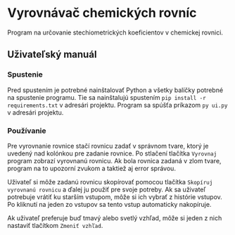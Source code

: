 # Vyrovnávač chemických rovníc
Program na určovanie stechiometrických koeficientov v chemickej rovnici.
## Uživateľský manuál

### Spustenie

Pred spustením je potrebné nainštalovať Python a všetky balíčky potrebné na spustenie programu. Tie sa nainštalujú spustením 
```pip install -r requirements.txt``` v adresári projektu. Program sa spúšťa príkazom ```py ui.py``` v adresári projektu.

### Používanie

Pre vyrovnanie rovnice stačí rovnicu zadať v správnom tvare, ktorý je uvedený nad kolónkou pre zadanie rovnice. Po stlačení tlačítka ```Vyrovnaj``` program zobrazí vyrovnanú rovnicu.
Ak bola rovnica zadaná v zlom tvare, program na to upozorní zvukom a taktiež aj error správou.

Uživateľ si môže zadanú rovnicu skopírovať pomocou tlačítka ```Skopíruj vyrovnanú rovnicu``` a ďalej ju použiť pre svoje potreby. Ak sa uživateľ potrebuje vrátiť ku starším vstupom, môže si ich vybrať z histórie vstupov.
Po kliknutí na jeden zo vstupov sa tento vstup automaticky nakopíruje.

Ak uživateľ preferuje buď tmavý alebo svetlý vzhľad, môže si jeden z nich nastaviť tlačítkom ```Zmeniť vzhľad```.

